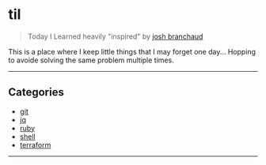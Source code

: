 # til

> Today I Learned
> heavily "inspired" by [josh branchaud](https://dev.to/jbranchaud/how-i-built-a-learning-machine-45k9)

This is a place where I keep little things that I may forget one day...
Hopping to avoide solving the same problem multiple times.

---

## Categories

- [git](#git)
- [jq](#jq)
- [ruby](#ruby)
- [shell](#shell)
- [terraform](#terraform)

---
